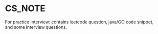 # CS_NOTE
For practice interview: contains leetcode question, java/GO code snippet, and some interview questions.
